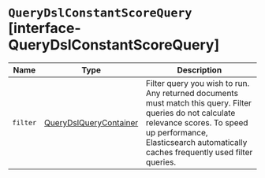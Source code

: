 # `QueryDslConstantScoreQuery` [interface-QueryDslConstantScoreQuery]

| Name | Type | Description |
| - | - | - |
| `filter` | [QueryDslQueryContainer](./QueryDslQueryContainer.md) | Filter query you wish to run. Any returned documents must match this query. Filter queries do not calculate relevance scores. To speed up performance, Elasticsearch automatically caches frequently used filter queries. |
